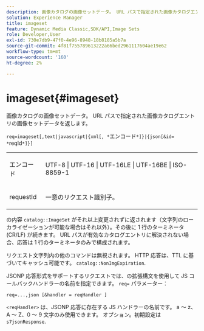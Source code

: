 ```yaml
---
description: 画像カタログの画像セットデータ。 URL パスで指定された画像カタログエントリの画像セットデータを返します。
solution: Experience Manager
title: imageset
feature: Dynamic Media Classic,SDK/API,Image Sets
role: Developer,User
exl-id: 730e7db9-47f0-4e96-8948-18b8185a5b7a
source-git-commit: 4f81f755789613222a66bed2961117604ae19e62
workflow-type: tm+mt
source-wordcount: '160'
ht-degree: 2%

---
```


# imageset{#imageset}

画像カタログの画像セットデータ。 URL パスで指定された画像カタログエントリの画像セットデータを返します。

`req=imageset[,text|javascript|{xml[, *`エンコード`*]}|{json[&id= *`reqId`*]}]`

<table id="simpletable_86FF9E59B11D4C408F0D932D46CC2F8E"> 
 <tr class="strow"> 
  <td class="stentry"> <p><span class="codeph"><span class="varname"> エンコード</span></span> </p> </td> 
  <td class="stentry"> <p><span class="codeph"> UTF-8 | UTF-16 | UTF-16LE | UTF-16BE | ISO-8859-1</span> </p></td> 
 </tr> 
 <tr class="strow"> 
  <td class="stentry"> <p><span class="codeph"><span class="varname"> requestId</span></span> </p></td> 
  <td class="stentry"> <p>一意のリクエスト識別子。 </p></td> 
 </tr> 
</table>

の内容 `catalog::ImageSet` がそれ以上変更されずに返されます（文字列のローカライゼーションが可能な場合はそれ以外）。その後に 1 行のターミネータ (CR/LF) が続きます。 URL パスが有効なカタログエントリに解決されない場合、応答は 1 行のターミネータのみで構成されます。

リクエスト文字列内の他のコマンドは無視されます。 HTTP 応答は、TTL に基づいてキャッシュ可能です。 `catalog::NonImgExpiration`.

JSONP 応答形式をサポートするリクエストでは、の拡張構文を使用して JS コールバックハンドラーの名前を指定できます。 `req=` パラメーター：

`req=...,json [&handler = reqHandler ]`

`<reqHandler>` は、JSONP 応答に存在する JS ハンドラーの名前です。 a ～ z、A ～ Z、0 ～ 9 文字のみ使用できます。 オプション。初期設定は `s7jsonResponse`.

